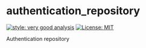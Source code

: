# authentication_repository

[![style: very good analysis][very_good_analysis_badge]][very_good_analysis_link]
[![License: MIT][license_badge]][license_link]

Authentication repository

[license_badge]: https://img.shields.io/badge/license-MIT-blue.svg
[license_link]: https://opensource.org/licenses/MIT
[very_good_analysis_badge]: https://img.shields.io/badge/style-very_good_analysis-B22C89.svg
[very_good_analysis_link]: https://pub.dev/packages/very_good_analysis